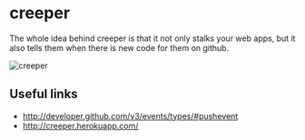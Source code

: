 # creeper

The whole idea behind creeper is that it not only stalks your web apps, but it also tells them when there is new code for them on github.

![creeper](http://f.cl.ly/items/0W1F0H2b1e373X3a262z/creeper-poster-cartoon-show.jpg)

## Useful links

 * <http://developer.github.com/v3/events/types/#pushevent>
 * <http://creeper.herokuapp.com/>
